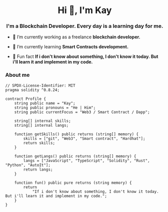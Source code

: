 <h1 align="center">Hi 👋, I'm Kay</h1>
<h3 align="center">I'm a Blockchain Developer. Every day is a learning day for me.</h3>

- 🔭 I’m currently working as a freelance **blockchain developer.**

- 🌱 I’m currently learning **Smart Contracts development.**

- 👀 Fun fact **If i don't know about something, I don't know it today. But i'll learn it and implement in my code.**

### About me

```solidity
// SPDX-License-Identifier: MIT
pragma solidity ^0.8.24;

contract Profile {
    string public name = "Kay";
    string public pronouns = "He | Him";
    string public currentFocus = "Web3 / Smart Contract / Dapp";

    string[] internal skills;
    string[] internal langs;

    function getSkills() public returns (string[] memory) {
        skills = ["git", "Web3", "Smart contract", "Hardhat"];
        return skills;
    }

    function getLangs() public returns (string[] memory) {
        langs = ["JavaScript", "TypeScript", "Solidity", "Rust", "Python", "AutoIt"];
        return langs;
    }

    function fun() public pure returns (string memory) {
        return
            "If i don't know about something, I don't know it today. But i'll learn it and implement in my code.";
    }
}
```
